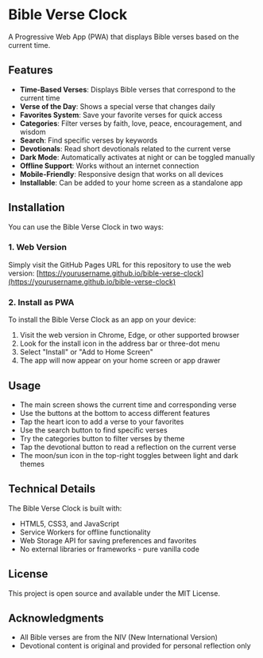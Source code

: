 # Bible Verse Clock

A Progressive Web App (PWA) that displays Bible verses based on the current time.

## Features

- **Time-Based Verses**: Displays Bible verses that correspond to the current time
- **Verse of the Day**: Shows a special verse that changes daily
- **Favorites System**: Save your favorite verses for quick access
- **Categories**: Filter verses by faith, love, peace, encouragement, and wisdom
- **Search**: Find specific verses by keywords
- **Devotionals**: Read short devotionals related to the current verse
- **Dark Mode**: Automatically activates at night or can be toggled manually
- **Offline Support**: Works without an internet connection
- **Mobile-Friendly**: Responsive design that works on all devices
- **Installable**: Can be added to your home screen as a standalone app

## Installation

You can use the Bible Verse Clock in two ways:

### 1. Web Version

Simply visit the GitHub Pages URL for this repository to use the web version:
[https://yourusername.github.io/bible-verse-clock](https://yourusername.github.io/bible-verse-clock)

### 2. Install as PWA

To install the Bible Verse Clock as an app on your device:

1. Visit the web version in Chrome, Edge, or other supported browser
2. Look for the install icon in the address bar or three-dot menu
3. Select "Install" or "Add to Home Screen"
4. The app will now appear on your home screen or app drawer

## Usage

- The main screen shows the current time and corresponding verse
- Use the buttons at the bottom to access different features
- Tap the heart icon to add a verse to your favorites
- Use the search button to find specific verses
- Try the categories button to filter verses by theme
- Tap the devotional button to read a reflection on the current verse
- The moon/sun icon in the top-right toggles between light and dark themes

## Technical Details

The Bible Verse Clock is built with:

- HTML5, CSS3, and JavaScript
- Service Workers for offline functionality
- Web Storage API for saving preferences and favorites
- No external libraries or frameworks - pure vanilla code

## License

This project is open source and available under the MIT License.

## Acknowledgments

- All Bible verses are from the NIV (New International Version)
- Devotional content is original and provided for personal reflection only

